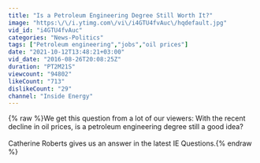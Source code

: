 ```yaml
---
title: "Is a Petroleum Engineering Degree Still Worth It?"
image: "https:\/\/i.ytimg.com\/vi\/i4GTU4fvAuc\/hqdefault.jpg"
vid_id: "i4GTU4fvAuc"
categories: "News-Politics"
tags: ["Petroleum engineering","jobs","oil prices"]
date: "2021-10-12T13:48:21+03:00"
vid_date: "2016-08-26T20:08:25Z"
duration: "PT2M21S"
viewcount: "94802"
likeCount: "713"
dislikeCount: "29"
channel: "Inside Energy"
---
```

{% raw %}We get this question from a lot of our viewers: With the recent decline in oil prices, is a petroleum engineering degree still a good idea? <br /><br />Catherine Roberts gives us an answer in the latest IE Questions.{% endraw %}
